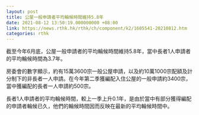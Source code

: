 ```yaml
---
layout: post
title: 公屋一般申請者平均輪候時間維持5.8年
date: 2021-08-12 13:50:19.000000000 +08:00
link: https://news.rthk.hk/rthk/ch/component/k2/1605541-20210812.htm
categories: rthk
---
```


截至今年6月底，公屋一般申請者的平均輪候時間維持5.8年，當中長者1人申請者的平均輪候時間為3.7年。

房委會的數字顯示，約有15萬3600宗一般公屋申請，以及約10萬1000宗配額及計分制下的非長者一人申請。在今年第二季獲編配入住公屋的一般申請約3400宗，當中獲編配的長者一人申請約500宗。

長者1人申請者的平均輪候時間，較上一季上升0.1年，是由於當中有部分獲得編配的申請者輪候已久，他們的輪候時間因而反映在最新的平均輪候時間中。
